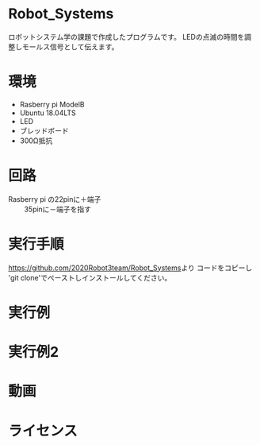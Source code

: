 # Robot_Systems
ロボットシステム学の課題で作成したプログラムです。
LEDの点滅の時間を調整しモールス信号として伝えます。
# 環境
- Rasberry pi ModelB
- Ubuntu 18.04LTS
- LED
- ブレッドボード
- 300Ω抵抗　
# 回路
Rasberry pi の22pinに＋端子<br>　　
35pinに－端子を指す

# 実行手順
<https://github.com/2020Robot3team/Robot_Systems>より
コードをコピーし
'git clone'でぺーストしインストールしてください。




# 実行例




# 実行例2




# 動画　




# ライセンス

